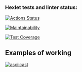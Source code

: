 ### Hexlet tests and linter status:
[![Actions Status](https://github.com/Alek753/python-project-50/workflows/hexlet-check/badge.svg)](https://github.com/Alek753/python-project-50/actions)

[![Maintainability](https://api.codeclimate.com/v1/badges/fb832f9fe8f77f968cf2/maintainability)](https://codeclimate.com/github/Alek753/python-project-50/maintainability)

[![Test Coverage](https://api.codeclimate.com/v1/badges/fb832f9fe8f77f968cf2/test_coverage)](https://codeclimate.com/github/Alek753/python-project-50/test_coverage)

## Examples of working
[![asciicast](https://asciinema.org/a/gAUekj3m89o3OZFytbzD6DIxP.svg)](https://asciinema.org/a/gAUekj3m89o3OZFytbzD6DIxP)
